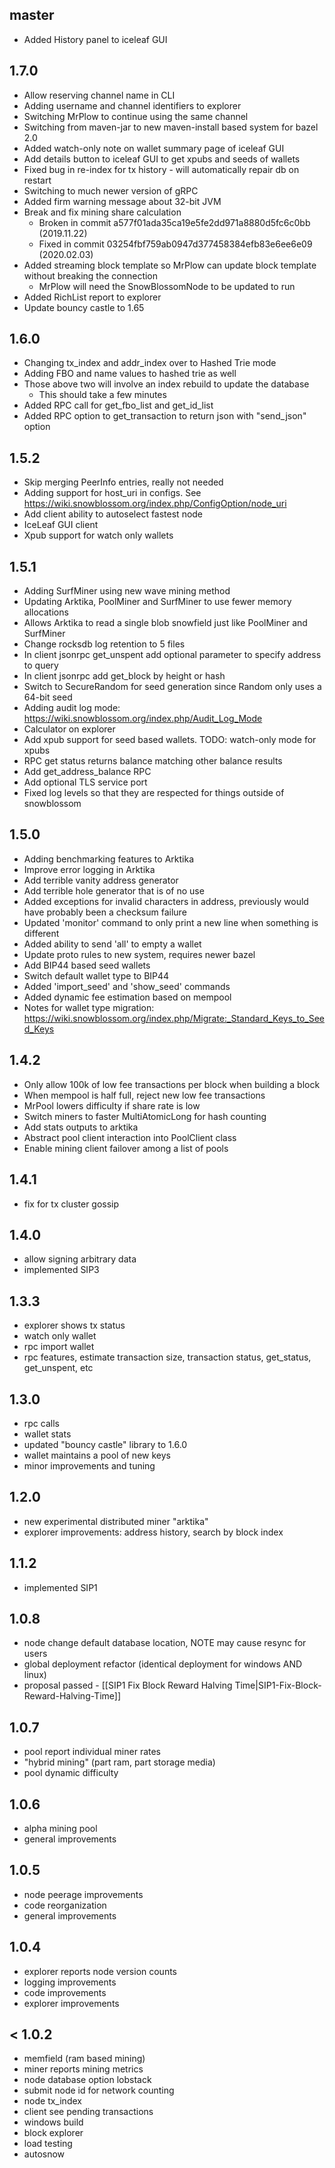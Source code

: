 ## master

* Added History panel to iceleaf GUI

## 1.7.0

* Allow reserving channel name in CLI
* Adding username and channel identifiers to explorer
* Switching MrPlow to continue using the same channel
* Switching from maven-jar to new maven-install based system for bazel 2.0
* Added watch-only note on wallet summary page of iceleaf GUI
* Add details button to iceleaf GUI to get xpubs and seeds of wallets
* Fixed bug in re-index for tx history - will automatically repair db on restart
* Switching to much newer version of gRPC
* Added firm warning message about 32-bit JVM
* Break and fix mining share calculation
  * Broken in commit a577f01ada35ca19e5fe2dd971a8880d5fc6c0bb (2019.11.22)
  * Fixed in commit 03254fbf759ab0947d377458384efb83e6ee6e09 (2020.02.03)
* Added streaming block template so MrPlow can update block template without breaking the connection
  * MrPlow will need the SnowBlossomNode to be updated to run
* Added RichList report to explorer
* Update bouncy castle to 1.65

## 1.6.0

* Changing tx_index and addr_index over to Hashed Trie mode
* Adding FBO and name values to hashed trie as well
* Those above two will involve an index rebuild to update the database
  * This should take a few minutes
* Added RPC call for get_fbo_list and get_id_list
* Added RPC option to get_transaction to return json with "send_json" option

## 1.5.2

* Skip merging PeerInfo entries, really not needed
* Adding support for host_uri in configs.  See https://wiki.snowblossom.org/index.php/ConfigOption/node_uri
* Add client ability to autoselect fastest node
* IceLeaf GUI client
* Xpub support for watch only wallets

## 1.5.1

* Adding SurfMiner using new wave mining method
* Updating Arktika, PoolMiner and SurfMiner to use fewer memory allocations
* Allows Arktika to read a single blob snowfield just like PoolMiner and SurfMiner
* Change rocksdb log retention to 5 files
* In client jsonrpc get_unspent add optional parameter to specify address to query
* In client jsonrpc add get_block by height or hash
* Switch to SecureRandom for seed generation since Random only uses a 64-bit seed
* Adding audit log mode: https://wiki.snowblossom.org/index.php/Audit_Log_Mode
* Calculator on explorer
* Add xpub support for seed based wallets.  TODO: watch-only mode for xpubs
* RPC get status returns balance matching other balance results
* Add get_address_balance RPC
* Add optional TLS service port
* Fixed log levels so that they are respected for things outside of snowblossom

## 1.5.0

* Adding benchmarking features to Arktika
* Improve error logging in Arktika
* Add terrible vanity address generator
* Add terrible hole generator that is of no use
* Added exceptions for invalid characters in address, previously would have probably
  been a checksum failure
* Updated 'monitor' command to only print a new line when something is different
* Added ability to send 'all' to empty a wallet
* Update proto rules to new system, requires newer bazel
* Add BIP44 based seed wallets
* Switch default wallet type to BIP44
* Added 'import_seed' and 'show_seed' commands
* Added dynamic fee estimation based on mempool
* Notes for wallet type migration: https://wiki.snowblossom.org/index.php/Migrate:_Standard_Keys_to_Seed_Keys


## 1.4.2

* Only allow 100k of low fee transactions per block when building a block
* When mempool is half full, reject new low fee transactions
* MrPool lowers difficulty if share rate is low
* Switch miners to faster MultiAtomicLong for hash counting
* Add stats outputs to arktika
* Abstract pool client interaction into PoolClient class
* Enable mining client failover among a list of pools

## 1.4.1

* fix for tx cluster gossip

## 1.4.0

* allow signing arbitrary data
* implemented SIP3

## 1.3.3

* explorer shows tx status
* watch only wallet
* rpc import wallet
* rpc features, estimate transaction size, transaction status, get_status, get_unspent, etc

## 1.3.0

* rpc calls
* wallet stats
* updated &quot;bouncy castle&quot; library to 1.6.0
* wallet maintains a pool of new keys
* minor improvements and tuning

## 1.2.0

* new experimental distributed miner &quot;arktika&quot;
* explorer improvements: address history, search by block index

## 1.1.2

* implemented SIP1

## 1.0.8

* node change default database location, NOTE may cause resync for users
* global deployment refactor (identical deployment for windows AND linux)
* proposal passed - [[SIP1 Fix Block Reward Halving Time|SIP1-Fix-Block-Reward-Halving-Time]]

## 1.0.7

* pool report individual miner rates
* &quot;hybrid mining&quot; (part ram, part storage media)
* pool dynamic difficulty

## 1.0.6

* alpha mining pool
* general improvements

## 1.0.5

* node peerage improvements
* code reorganization
* general improvements

## 1.0.4

* explorer reports node version counts
* logging improvements
* code improvements
* explorer improvements

## &lt; 1.0.2

* memfield (ram based mining)
* miner reports mining metrics
* node database option lobstack
* submit node id for network counting
* node tx_index
* client see pending transactions
* windows build
* block explorer
* load testing
* autosnow

